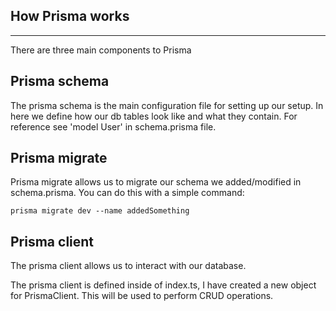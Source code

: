 ## How Prisma works

---

There are three main components to Prisma

## Prisma schema

The prisma schema is the main configuration file for setting up our setup. In here we define how our db tables look like and what they contain. For reference see 'model User' in schema.prisma file.

## Prisma migrate

Prisma migrate allows us to migrate our schema we added/modified in schema.prisma. You can do this with a simple command:

```
prisma migrate dev --name addedSomething
```

## Prisma client

The prisma client allows us to interact with our database.

The prisma client is defined inside of index.ts, I have created a new object for PrismaClient. This will be used to perform CRUD operations.

